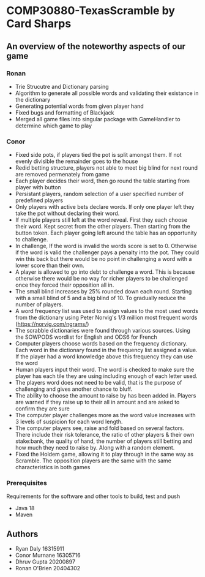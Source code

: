 # COMP30880-TexasScramble by Card Sharps

## An overview of the noteworthy aspects of our game

### Ronan
 - Trie Strucutre and Dictionary parsing
 - Algorithm to generate all possible words and validating their existance in the dictionary
 - Generating potential words from given player hand
 - Fixed bugs and formatting of Blackjack
 - Merged all game files into singular package with GameHandler to determine which game to play
 
### Conor
 - Fixed side pots, if players tied the pot is split amongst them. If not evenly divisible the remainder goes to the house
 - Redid betting structure, players not able to meet big blind for next round are removed permenately from game
 - Each player decides their word, then go round the table starting from player with button
 - Persistant players, random selection of a user specified number of predefined players
 - Only players with active bets declare words. If only one player left they take the pot without declaring their word.
 - If multiple players still left at the word reveal. First they each choose their word. Kept secret from the other players. Then starting from the button token. Each player going left around the table has an opportunity to challenge.
 - In challenge, If the word is invalid the words score is set to 0. Otherwise if the word is valid the challenger pays a penalty into the pot. They could win this back but there would be no point in challenging a word with a lower score than their own.
 - A player is allowed to go into debt to challenge a word. This is because otherwise there would be no way for richer players to be challenged once they forced their opposition all in.
 - The small blind increases by 25% rounded down each round. Starting with a small blind of 5 and a big blind of 10. To gradually reduce the number of players.
 - A word frequency list was used to assign values to the most used words from the dictionary using Peter Norvig's 1/3 million most frequent words (https://norvig.com/ngrams/)
 - The scrabble dictionaries were found through various sources. Using the SOWPODS wordlist for English and ODS6 for French
 - Computer players choose words based on the frequency dictionary. Each word in the dictionary found in the frequency list assigned a value. If the player had a word knowledge above this frequency they can use the word
 - Human players input their word. The word is checked to make sure the player has each tile they are using including enough of each letter used.
 - The players word does not need to be valid, that is the purpose of challenging and gives another chance to bluff.
 - The ability to choose the amount to raise by has been added in. Players are warned if they raise up to their all in amount and are asked to confirm they are sure
 - The computer player challenges more as the word value increases with 3 levels of suspicion for each word length.
 - The computer players see, raise and fold based on several factors. There include their risk tolerance, the ratio of other players & their own stake:bank, the quality of hand, the number of players still betting and how much they need to raise by. Along with a random element.
 - Fixed the Holdem game, allowing it to play through in the same way as Scramble. The opposition players are the same with the same characteristics in both games




### Prerequisites

Requirements for the software and other tools to build, test and push 
- Java 18
- Maven


## Authors

- Ryan Daly                    16315911
- Conor Murnane                16305716
- Dhruv Gupta                  20200897
- Ronan O'Brien                20404302
